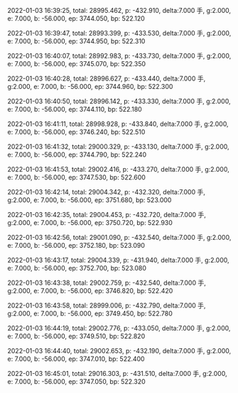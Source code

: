 2022-01-03 16:39:25, total: 28995.462, p: -432.910, delta:7.000 手, g:2.000, e: 7.000, b: -56.000, ep: 3744.050, bp: 522.120

2022-01-03 16:39:47, total: 28993.399, p: -433.530, delta:7.000 手, g:2.000, e: 7.000, b: -56.000, ep: 3744.950, bp: 522.310

2022-01-03 16:40:07, total: 28992.983, p: -433.730, delta:7.000 手, g:2.000, e: 7.000, b: -56.000, ep: 3745.070, bp: 522.350

2022-01-03 16:40:28, total: 28996.627, p: -433.440, delta:7.000 手, g:2.000, e: 7.000, b: -56.000, ep: 3744.960, bp: 522.300

2022-01-03 16:40:50, total: 28996.142, p: -433.330, delta:7.000 手, g:2.000, e: 7.000, b: -56.000, ep: 3744.110, bp: 522.180

2022-01-03 16:41:11, total: 28998.928, p: -433.840, delta:7.000 手, g:2.000, e: 7.000, b: -56.000, ep: 3746.240, bp: 522.510

2022-01-03 16:41:32, total: 29000.329, p: -433.130, delta:7.000 手, g:2.000, e: 7.000, b: -56.000, ep: 3744.790, bp: 522.240

2022-01-03 16:41:53, total: 29002.416, p: -433.270, delta:7.000 手, g:2.000, e: 7.000, b: -56.000, ep: 3747.530, bp: 522.600

2022-01-03 16:42:14, total: 29004.342, p: -432.320, delta:7.000 手, g:2.000, e: 7.000, b: -56.000, ep: 3751.680, bp: 523.000

2022-01-03 16:42:35, total: 29004.453, p: -432.720, delta:7.000 手, g:2.000, e: 7.000, b: -56.000, ep: 3750.720, bp: 522.930

2022-01-03 16:42:56, total: 29001.090, p: -432.540, delta:7.000 手, g:2.000, e: 7.000, b: -56.000, ep: 3752.180, bp: 523.090

2022-01-03 16:43:17, total: 29004.339, p: -431.940, delta:7.000 手, g:2.000, e: 7.000, b: -56.000, ep: 3752.700, bp: 523.080

2022-01-03 16:43:38, total: 29002.759, p: -432.540, delta:7.000 手, g:2.000, e: 7.000, b: -56.000, ep: 3746.820, bp: 522.420

2022-01-03 16:43:58, total: 28999.006, p: -432.790, delta:7.000 手, g:2.000, e: 7.000, b: -56.000, ep: 3749.450, bp: 522.780

2022-01-03 16:44:19, total: 29002.776, p: -433.050, delta:7.000 手, g:2.000, e: 7.000, b: -56.000, ep: 3749.510, bp: 522.820

2022-01-03 16:44:40, total: 29002.653, p: -432.190, delta:7.000 手, g:2.000, e: 7.000, b: -56.000, ep: 3747.010, bp: 522.400

2022-01-03 16:45:01, total: 29016.303, p: -431.510, delta:7.000 手, g:2.000, e: 7.000, b: -56.000, ep: 3747.050, bp: 522.320